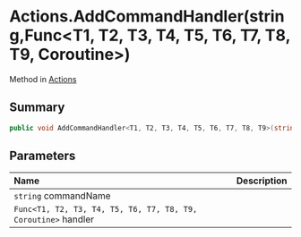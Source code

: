 # Actions.AddCommandHandler(string,Func<T1, T2, T3, T4, T5, T6, T7, T8, T9, Coroutine>)

Method in [Actions](/docs/api/csharp/yarn.unity.actions.md)

## Summary



```csharp
public void AddCommandHandler<T1, T2, T3, T4, T5, T6, T7, T8, T9>(string commandName, Func<T1, T2, T3, T4, T5, T6, T7, T8, T9, Coroutine> handler);
```

## Parameters

|Name|Description|
|:---|:---|
|`string` commandName||
|`Func<T1, T2, T3, T4, T5, T6, T7, T8, T9, Coroutine>` handler||

